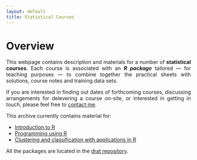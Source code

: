 ```yaml
---
layout: default
title: Statistical Courses
---
```


# Overview
<p align="justify">
This webpage contains description and materials for a number of <strong>statistical courses</strong>. Each course is associated with an <strong><em>R package</em></strong> tailored &mdash; for teaching purposes &mdash; to combine together the practical sheets with solutions, course notes and training data sets.
</p>

<p align="justify">
If you are interested in finding out dates of forthcoming courses, discussing arrangements for delevering a course on-site, or interested in getting in touch, please feel free to <a href="http://osmahmoud.com/aboutme/#contact" target="_blank">contact me</a>.
</p>

This archive currently contains material for:

 * [Introduction to R](sscmIntro-to-R)
 * [Programming using R](sscmRggplot2)
 * [Clustering and classification with applications in R](sscmBigData)

All the packages are located in the [drat repository](https://github.com/statcourses/drat).
